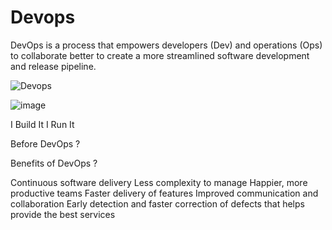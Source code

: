 # Devops

DevOps is a process that empowers developers (Dev) and operations (Ops) to collaborate better to create a more streamlined software development and release pipeline.

![Devops](https://user-images.githubusercontent.com/32206611/94373684-f2322d80-00fe-11eb-95d0-3a59730b1d3d.JPG)

![image](https://user-images.githubusercontent.com/32206611/94373750-49380280-00ff-11eb-8d12-0a1a08be50c2.png)


I Build It I Run It

Before DevOps ?



Benefits of DevOps ?

Continuous software delivery
Less complexity to manage
Happier, more productive teams
Faster delivery of features
Improved communication and collaboration
Early detection and faster correction of defects that helps provide the best services


